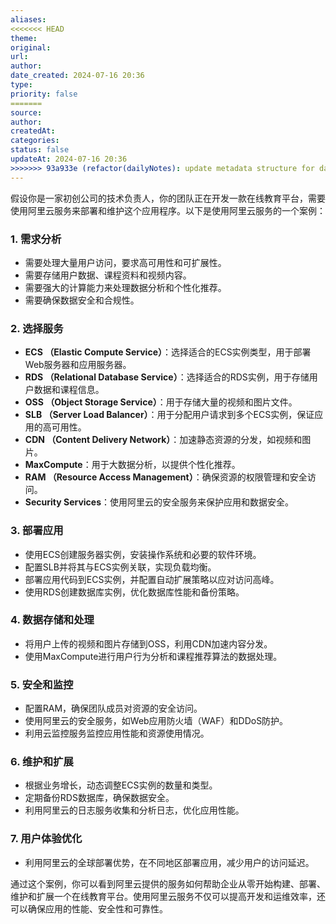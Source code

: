 ```yaml
---
aliases: 
<<<<<<< HEAD
theme: 
original: 
url: 
author: 
date_created: 2024-07-16 20:36
type: 
priority: false
=======
source: 
author: 
createdAt: 
categories: 
status: false
updateAt: 2024-07-16 20:36
>>>>>>> 93a933e (refactor(dailyNotes): update metadata structure for daily notes)
---
```


假设你是一家初创公司的技术负责人，你的团队正在开发一款在线教育平台，需要使用阿里云服务来部署和维护这个应用程序。以下是使用阿里云服务的一个案例：

### 1. 需求分析

- 需要处理大量用户访问，要求高可用性和可扩展性。
- 需要存储用户数据、课程资料和视频内容。
- 需要强大的计算能力来处理数据分析和个性化推荐。
- 需要确保数据安全和合规性。

### 2. 选择服务

- **ECS （Elastic Compute Service）**：选择适合的ECS实例类型，用于部署Web服务器和应用服务器。
- **RDS （Relational Database Service）**：选择适合的RDS实例，用于存储用户数据和课程信息。
- **OSS （Object Storage Service）**：用于存储大量的视频和图片文件。
- **SLB （Server Load Balancer）**：用于分配用户请求到多个ECS实例，保证应用的高可用性。
- **CDN （Content Delivery Network）**：加速静态资源的分发，如视频和图片。
- **MaxCompute**：用于大数据分析，以提供个性化推荐。
- **RAM （Resource Access Management）**：确保资源的权限管理和安全访问。
- **Security Services**：使用阿里云的安全服务来保护应用和数据安全。

### 3. 部署应用

- 使用ECS创建服务器实例，安装操作系统和必要的软件环境。
- 配置SLB并将其与ECS实例关联，实现负载均衡。
- 部署应用代码到ECS实例，并配置自动扩展策略以应对访问高峰。
- 使用RDS创建数据库实例，优化数据库性能和备份策略。

### 4. 数据存储和处理

- 将用户上传的视频和图片存储到OSS，利用CDN加速内容分发。
- 使用MaxCompute进行用户行为分析和课程推荐算法的数据处理。

### 5. 安全和监控

- 配置RAM，确保团队成员对资源的安全访问。
- 使用阿里云的安全服务，如Web应用防火墙（WAF）和DDoS防护。
- 利用云监控服务监控应用性能和资源使用情况。

### 6. 维护和扩展

- 根据业务增长，动态调整ECS实例的数量和类型。
- 定期备份RDS数据库，确保数据安全。
- 利用阿里云的日志服务收集和分析日志，优化应用性能。

### 7. 用户体验优化

- 利用阿里云的全球部署优势，在不同地区部署应用，减少用户的访问延迟。

通过这个案例，你可以看到阿里云提供的服务如何帮助企业从零开始构建、部署、维护和扩展一个在线教育平台。使用阿里云服务不仅可以提高开发和运维效率，还可以确保应用的性能、安全性和可靠性。
